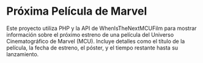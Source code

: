 # Próxima Película de Marvel
Este proyecto utiliza PHP y la API de WhenIsTheNextMCUFilm para mostrar información sobre el próximo estreno de una película del Universo Cinematográfico de Marvel (MCU). Incluye detalles como el título de la película, la fecha de estreno, el póster, y el tiempo restante hasta su lanzamiento.
